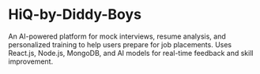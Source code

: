 # HiQ-by-Diddy-Boys
An AI-powered platform for mock interviews, resume analysis, and personalized training to help users prepare for job placements. Uses React.js, Node.js, MongoDB, and AI models for real-time feedback and skill improvement.
